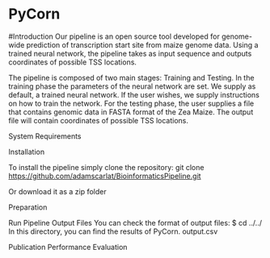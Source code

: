 # PyCorn

#Introduction
Our pipeline is an open source tool developed for genome-wide prediction of transcription start site from maize genome data. Using a trained neural network, the pipeline takes as input sequence and outputs coordinates of possible TSS locations.

The pipeline is composed of two main stages: Training and Testing. 
In the training phase the parameters of the neural network are set. We supply as default, a trained neural network. If the user wishes, we supply instructions on how to train the network. 
For the testing phase, the user supplies a file that contains genomic data in FASTA format of the Zea Maize. The output file will contain coordinates of possible TSS locations. 

System Requirements

Installation

To install the pipeline simply clone the repository: 
	git clone https://github.com/adamscarlat/BioinformaticsPipeline.git


Or download it as a zip folder


Preparation


Run Pipeline
Output Files
You can check the format of output files:
	$ cd ../../
In this directory, you can find the results of PyCorn.
	output.csv
	
Publication
Performance Evaluation

